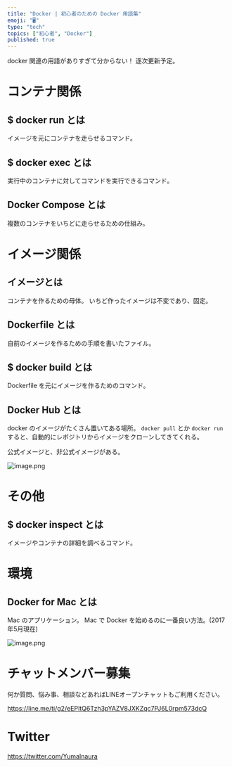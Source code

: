 ```yaml
---
title: "Docker | 初心者のための Docker 用語集"
emoji: "🖥"
type: "tech"
topics: ["初心者", "Docker"]
published: true
---
```


docker 関連の用語がありすぎて分からない！ 逐次更新予定。

# コンテナ関係

## $ docker run とは

イメージを元にコンテナを走らせるコマンド。

## $ docker exec とは

実行中のコンテナに対してコマンドを実行できるコマンド。

## Docker Compose とは

複数のコンテナをいちどに走らせるための仕組み。

# イメージ関係

## イメージとは

コンテナを作るための母体。
いちど作ったイメージは不変であり、固定。

## Dockerfile とは

自前のイメージを作るための手順を書いたファイル。

## $ docker build とは

Dockerfile を元にイメージを作るためのコマンド。


## Docker Hub とは

docker のイメージがたくさん置いてある場所。
`docker pull` とか `docker run` すると、自動的にレポジトリからイメージをクローンしてきてくれる。

公式イメージと、非公式イメージがある。

![image.png](https://qiita-image-store.s3.amazonaws.com/0/89618/d4493702-6390-c601-0cda-291c0cbe5f52.png)

# その他

## $ docker inspect とは

イメージやコンテナの詳細を調べるコマンド。

# 環境

## Docker for Mac とは

Mac のアプリケーション。
Mac で Docker を始めるのに一番良い方法。(2017年5月現在)

![image.png](https://qiita-image-store.s3.amazonaws.com/0/89618/1ab995a9-3c6e-a1c1-fc42-a80f9819692a.png)








<!-- Update From Qiita API -->

# チャットメンバー募集


何か質問、悩み事、相談などあればLINEオープンチャットもご利用ください。

https://line.me/ti/g2/eEPltQ6Tzh3pYAZV8JXKZqc7PJ6L0rpm573dcQ





# Twitter


https://twitter.com/YumaInaura


<!-- Update From Qiita API -->


